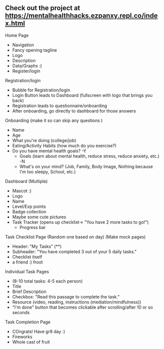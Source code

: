 ## Check out the project at https://mentalhealthhacks.ezpanxy.repl.co/index.html

Home Page
- Navigation
- Fancy opening tagline
- Logo
- Description
- Data/Graphs :)
- Register/login

Registration/login
- Bubble for Registration/login
- Login Button leads to Dashboard (fullscreen with logo that brings you back)
- Registration leads to questionnaire/onboarding
- After onboarding, go directly to dashboard for those answers

Onboarding (make it so can skip any questions )
- Name
- Age 
- What you're doing (college/job)
- Eating/Activity Habits (how much do you exercise?)
- Do you have mental health goals?
  -Y
    - Goals (learn about mental health, reduce stress, reduce anxiety, etc.)
  -N
    - What's on your mind? (Job, Family, Body Image, Nothing because I'm too sleepy, School, etc.)

Dashboard (Multiple)
- Mascot :)
- Logo
- Name
- Level/Exp points
- Badge collection
- Maybe some cute pictures 
- Task Tracker (opens up checklist-> "You have 2 more tasks to go!")
  - Progress bar

Task Checklist Page (Random one based on day) (Make mock pages)
- Header: "My Tasks" (**)
- Subheader: "You have completed 3 out of your 5 daily tasks."
- Checklist itself
- a friend :) froot

Individual Task Pages
- (8-10 total tasks: 4-5 each person)
- Title
- Brief Description
- Checkbox: "Read this passage to complete the task."
- Resource (video, reading, instructions (mediation/mindfulness)) 
- "I'm done" button that becomes clickable after scrolling/after 10 or so seconds

Task Completion Page
- COngrats! Have gr8 day :)
- Fireworks
- Whole cast of fruit
